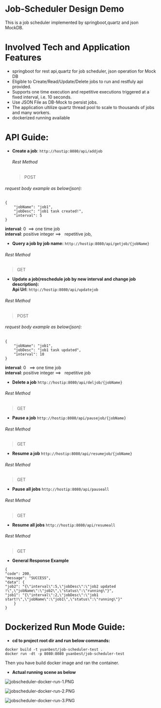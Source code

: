 # Job-Scheduler Design Demo
This is a job scheduler implemented by springboot,quartz and json MockDB.
# Involved Tech and Application Features
* springboot for rest api,quartz for job scheduler, json operation for Mock DB
* Eligible to Create/Read/Update/Delete jobs to run and restfuly api provided.
* Supports one time execution and repetitive executions triggered at a fixed interval,
  i.e. 10 seconds.
* Use JSON File as DB-Mock to persist jobs.
* The application ultilize quartz thread pool to scale to thousands of jobs and many workers.
* dockerized running available 

# API Guide:
- **Create a job**: 
`http://hostip:8080/api/addjob`
  ###### Rest Method
  > POST   <br />   
###### request body example as below(json): 
``` 
{
    "jobName": "job1",
    "jobDesc": "job1 task created!",
    "interval": 5
}
```
  **interval**: 0  &nbsp;==> one time job  
  **interval**: positive integer ==>  &nbsp;  repetitive job,
 
- **Query a job by job name:**
`http://hostip:8080/api/getjob/{jobName}`
###### Rest Method
> GET   <br />  
 
- **Update a job(reschedule job by new interval and change job description):**  
   **Api Url**: `http://hostip:8080/api/updatejob`
###### Rest Method
> POST   <br />   
###### request body example as below(json): 
``` 
{
    "jobName": "job1",
    "jobDesc": "job1 task updated",
    "interval": 10
}
```
  **interval**: 0  &nbsp; ==> one time job  
  **interval**: positive integer ==>  &nbsp;  repetitive job  
  
- **Delete a job**
`http://hostip:8080/api/deljob/{jobName}`
###### Rest Method
> GET   <br />  
- **Pause a job**
`http://hostip:8080/api/pausejob/{jobName}`
###### Rest Method
> GET   <br />  

- **Resume a job**
`http://hostip:8080/api/resumejob/{jobName}`
###### Rest Method
> GET   <br />  
- **Pause all jobs**
`http://hostip:8080/api/pauseall`
###### Rest Method
> GET   <br />  
- **Resume all jobs**
`http://hostip:8080/api/resumeall`
###### Rest Method
> GET   <br />  
- **General Response Example**
```
{
"code": 200,
"message": "SUCCESS",
"data": {
"job2": "{\"interval\":5,\"jobDesc\":\"job2 updated !\",\"jobName\":\"job2\",\"status\":\"running\"}",
"job1": "{\"interval\":2,\"jobDesc\":\"job1 start!\",\"jobName\":\"job1\",\"status\":\"running\"}"
    }
}
```

# Dockerized Run Mode Guide:
- **cd to project root dir and run below commands:**
```
docker build -t yuanbest/job-scheduler-test .
docker run -dt -p 8080:8080 yuanbest/job-scheduler-test
```
Then you have build docker image and ran the container.

- **Actual running scene as below**

![jobscheduler-docker-run-1.PNG](https://s2.loli.net/2022/06/21/ijbA91LGd52gHVs.png)

![jobscheduler-docker-run-2.PNG](https://s2.loli.net/2022/06/21/9rp74C2eWSZUynv.png)

![jobscheduler-docker-run-3.PNG](https://s2.loli.net/2022/06/21/a4gSIFlEfcUtjrZ.png)